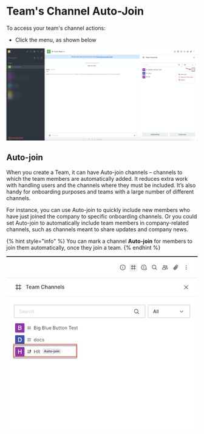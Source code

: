 # Team's Channel Auto-Join

To access your team's channel actions:

* Click the menu, as shown below

![](<../../../../.gitbook/assets/image (359).png>)

## Auto-join

When you create a Team, it can have Auto-join channels – channels to which the team members are automatically added. It reduces extra work with handling users and the channels where they must be included. It’s also handy for onboarding purposes and teams with a large number of different channels.

For instance, you can use Auto-join to quickly include new members who have just joined the company to specific onboarding channels. Or you could set Auto-join to automatically include team members in company-related channels, such as channels meant to share updates and company news.

{% hint style="info" %}
You can mark a channel **Auto-join** for members to join them automatically, once they join a team.
{% endhint %}

![](<../../../../.gitbook/assets/image (360).png>)
